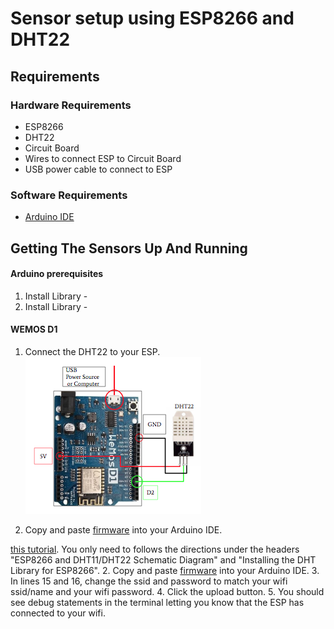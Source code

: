 # Sensor setup using ESP8266 and DHT22

## Requirements

### Hardware Requirements
* ESP8266
* DHT22
* Circuit Board
* Wires to connect ESP to Circuit Board
* USB power cable to connect to ESP

### Software Requirements

* [Arduino IDE](https://www.arduino.cc/en/Main/Software)

## Getting The Sensors Up And Running

#### Arduino prerequisites
1. Install Library - 
2. Install Library -  

#### WEMOS D1

1. Connect the DHT22 to your ESP.  
![WEMOS-D1-DHT22-Schematic](./images/WEMOS-D1-DHT22-Schematic.png) 

3. Copy and paste [firmware](https://gitlab.com/german.martinez/black-forest-firmware/blob/master/DHT22Esp.ino) into your Arduino IDE.




[this tutorial](https://randomnerdtutorials.com/esp8266-dht11dht22-temperature-and-humidity-web-server-with-arduino-ide/). You only need to follows the directions under the headers "ESP8266 and DHT11/DHT22 Schematic Diagram" and "Installing the DHT Library for ESP8266".
2. Copy and paste [firmware](https://gitlab.com/german.martinez/black-forest-firmware/blob/master/DHT22Esp.ino) into your Arduino IDE.
3. In lines 15 and 16, change the ssid and password to match your wifi ssid/name and your wifi password.
4. Click the upload button.
5. You should see debug statements in the terminal letting you know that the ESP has connected to your wifi.
